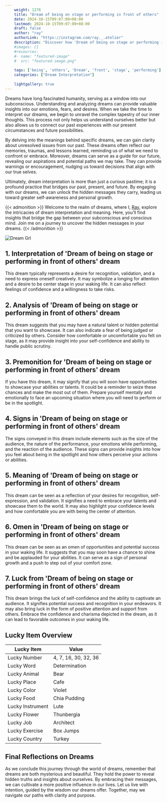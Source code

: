 ```yaml
---
    weight: 1276
    title: "Dream of being on stage or performing in front of others"  # Assuming 'title' column exists
    date: 2024-10-15T09:07:00+08:00
    lastmod: 2024-10-15T09:07:00+08:00
    draft: false
    author: "ray"
    authorLink: "https://instagram.com/ray._.atelier"
    description: "Discover how 'Dream of being on stage or performing in front of others' can interpret your future and uncover its significant meanings in your life."
    #images: []
    #resources:
    #- name: "featured-image"
    #  src: "featured-image.png"
    
    tags: ['being', 'others', 'Dream', 'front', 'stage', 'performing']
    categories: ["Dream Interpretation"]
    
    lightgallery: true
---
```

    
Dreams have long fascinated humanity, serving as a window into our subconscious. Understanding and analyzing dreams can provide valuable insights into our emotions, fears, and desires. When we take the time to interpret our dreams, we begin to unravel the complex tapestry of our inner thoughts. This process not only helps us understand ourselves better but also allows us to connect our past experiences with our present circumstances and future possibilities.

By delving into the meanings behind specific dreams, we can gain clarity about unresolved issues from our past. These dreams often reflect our memories, traumas, and lessons learned, reminding us of what we need to confront or embrace. Moreover, dreams can serve as a guide for our future, revealing our aspirations and potential paths we may take. They can provide warnings or encouragement, nudging us toward decisions that align with our true selves.

Ultimately, dream interpretation is more than just a curious pastime; it is a profound practice that bridges our past, present, and future. By engaging with our dreams, we can unlock the hidden messages they carry, leading us toward greater self-awareness and personal growth.

{{< admonition >}}
Welcome to the realm of dreams, where I, [Ray](https://instagram.com/ray._.atelier), explore the intricacies of dream interpretation and meaning. Here, you’ll find insights that bridge the gap between your subconscious and conscious mind. Join me on a journey to uncover the hidden messages in your dreams.
{{< /admonition >}}

![Dream Grl](https://cdn.pixabay.com/photo/2017/11/02/03/35/gothic-2910057_1280.jpg "Dream Grl")

## 1. Interpretation of 'Dream of being on stage or performing in front of others' dream
 This dream typically represents a desire for recognition, validation, and a need to express oneself creatively. It may symbolize a longing for attention and a desire to be center stage in your waking life. It can also reflect feelings of confidence and a willingness to take risks.

## 2. Analysis of 'Dream of being on stage or performing in front of others' dream
 This dream suggests that you may have a natural talent or hidden potential that you want to showcase. It can also indicate a fear of being judged or criticized by others. Consider how comfortable or uncomfortable you felt on stage, as it may provide insight into your self-confidence and ability to handle public scrutiny.

## 3. Premonition for 'Dream of being on stage or performing in front of others' dream
 If you have this dream, it may signify that you will soon have opportunities to showcase your abilities or talents. It could be a reminder to seize these chances and make the most out of them. Prepare yourself mentally and emotionally to face an upcoming situation where you will need to perform or be in the spotlight.

## 4. Signs in 'Dream of being on stage or performing in front of others' dream
 The signs conveyed in this dream include elements such as the size of the audience, the nature of the performance, your emotions while performing, and the reaction of the audience. These signs can provide insights into how you feel about being in the spotlight and how others perceive your actions or abilities.

## 5. Meaning of 'Dream of being on stage or performing in front of others' dream
 This dream can be seen as a reflection of your desires for recognition, self-expression, and validation. It signifies a need to embrace your talents and showcase them to the world. It may also highlight your confidence levels and how comfortable you are with being the center of attention.

## 6. Omen in 'Dream of being on stage or performing in front of others' dream
 This dream can be seen as an omen of opportunities and potential success in your waking life. It suggests that you may soon have a chance to shine and be applauded for your abilities. It can serve as a sign of personal growth and a push to step out of your comfort zone.

## 7. Luck from 'Dream of being on stage or performing in front of others' dream
 This dream brings the luck of self-confidence and the ability to captivate an audience. It signifies potential success and recognition in your endeavors. It may also bring luck in the form of positive attention and support from others. Embrace the confidence and charisma depicted in the dream, as it can lead to favorable outcomes in your waking life.

## Lucky Item Overview
| Lucky Item          | Value              |
|---------------|--------------------|
| Lucky Number        | 4, 7, 16, 30, 32, 36  |
| Lucky Word          | Determination |
| Lucky Animal        | Bear |
| Lucky Place         | Cafe     |
| Lucky Color         | Violet     |
| Lucky Food          | Chia Pudding      |
| Lucky Instrument    | Lute |
| Lucky Flower        | Thunbergia    |
| Lucky Job           | Architect       |
| Lucky Exercise      | Box Jumps  |
| Lucky Country       | Turkey    |


##  Final Reflections on Dreams

As we conclude this journey through the world of dreams, remember that dreams are both mysterious and beautiful. They hold the power to reveal hidden truths and insights about ourselves. By embracing their messages, we can cultivate a more positive influence in our lives. Let us live with intention, guided by the wisdom our dreams offer. Together, may we navigate our paths with clarity and purpose.
